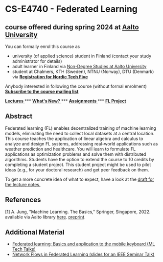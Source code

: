 # CS-E4740 - Federated Learning 
## course offered during spring 2024 at [Aalto University](https://www.aalto.fi/en) 

You can formally enrol this course as 
- university (of applied science) student in Finland (contact your study administrator for details) 
- adult learner in Finland via <a href="https://www.aalto.fi/en/admission-services/non-degree-studies-exchange-studies-studies-under-the-flexible-study-right-agreement-joo#0-non-degree-studies/">  Non-Degree Studies at Aalto University </a> 
- student at Chalmers, KTH (Sweden), NTNU (Norway), DTU (Denmark) via <a href="https://forms.gle/uSK2Uw71aLVqnymWA"> **Registration for Nordic Tech Five** </a> 

Anybody interested in following the course (without formal enrolment) <a href="https://forms.gle/uSK2Uw71aLVqnymWA"> **Subscribe to the course mailing list** </a> 


<a href="material/Lectures.md"> **Lectures** </a>   *** <a href="material/ResponseStudentFeedback2023.pdf"> **What's New?** </a> *** <a href="material/Assignments.md"> **Assignments** </a> *** <a href="material/Studentproject.md"> **FL Project** </a>

## Abstract

Federated learning (FL) enables decentralized training of machine learning models, eliminating the need to 
collect local datasets at a central location. This course teaches the application of linear algebra and calculus to 
analyze and design FL systems, addressing real-world applications such as weather prediction and healthcare. 
You will learn to formulate FL applications as optimization problems and solve them with distributed algorithms. 
Students have the option to extend the course to 10 credits by completing a student project. This student project 
might be used to pilot ideas (e.g., for your doctoral research) and get peer feedback on them. 

To get a more concrete idea of what to expect, have a look at the  <a href="material/FL_LectureNotes.pdf"> draft for the lecture notes. </a> 

## References
<a id="1">[1]</a> 
A. Jung, "Machine Learning. The Basics," Springer, Singapore, 2022. available via Aalto library [here](https://primo.aalto.fi/discovery/search?query=any,contains,machine%20learning%20the%20basics&tab=LibraryCatalog&search_scope=MyInstitution&vid=358AALTO_INST:VU1&lang=en&offset=0). [preprint](https://mlbook.cs.aalto.fi). 

## Additional Material

- [Federated learning: Basics and application to the mobile keyboard (ML Tech Talks)](https://www.youtube.com/watch?v=IXI1AjimfmE)
- [Network Flows in Federated Learning (slides for an IEEE Seminar Talk)](/slides/IEEE_Finland_CSS_RAS_SMCS.pdf)